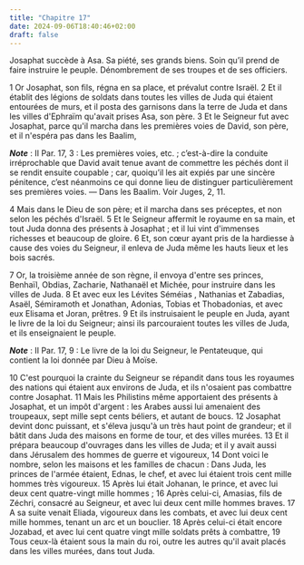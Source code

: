 ```yaml
---
title: "Chapitre 17"
date: 2024-09-06T18:40:46+02:00
draft: false
---
```



Josaphat succède à Asa.
Sa piété, ses grands biens.
Soin qu’il prend de faire instruire le peuple.
Dénombrement de ses troupes et de ses officiers.


1 Or Josaphat, son fils, régna en sa place, et prévalut contre Israël. 2 Et il établit des légions de soldats dans toutes les villes de Juda qui étaient entourées de murs, et il posta des garnisons dans la terre de Juda et dans les villes d'Ephraïm qu'avait prises Asa, son père. 3 Et le Seigneur fut avec Josaphat, parce qu'il marcha dans les premières voies de David, son père, et il n'espéra pas dans les Baalim,

***Note*** :  II Par. 17, 3 : Les premières voies, etc. ; c’est-à-dire la conduite irréprochable que David avait tenue avant de commettre les péchés dont il se rendit ensuite coupable ; car, quoiqu’il les ait expiés par une sincère pénitence, c’est néanmoins ce qui donne lieu de distinguer particulièrement ses premières voies. ― Dans les Baalim. Voir Juges, 2, 11.

4 Mais dans le Dieu de son père; et il marcha dans ses préceptes, et non selon les péchés d'Israël. 5 Et le Seigneur affermit le royaume en sa main, et tout Juda donna des présents à Josaphat ; et il lui vint d'immenses richesses et beaucoup de gloire. 6 Et, son cœur ayant pris de la hardiesse à cause des voies du Seigneur, il enleva de Juda même les hauts lieux et les bois sacrés.


7 Or, la troisième année de son règne, il envoya d'entre ses princes, Benhaïl, Obdias, Zacharie, Nathanaël et Michée, pour instruire dans les villes de Juda. 8 Et avec eux les Lévites Séméias , Nathanias et Zabadias, Asaël, Sémiramoth et Jonathan, Adonias, Tobias et Thobadonias, et avec eux Elisama et Joran, prêtres. 9 Et ils instruisaient le peuple en Juda, ayant le livre de la loi du Seigneur; ainsi ils parcouraient toutes les villes de Juda, et ils enseignaient le peuple.

***Note*** :  II Par. 17, 9 : Le livre de la loi du Seigneur, le Pentateuque, qui contient la loi donnée par Dieu à Moïse.


10 C'est pourquoi la crainte du Seigneur se répandit dans tous les royaumes des nations qui étaient aux environs de Juda, et ils n'osaient pas combattre contre Josaphat. 11 Mais les Philistins même apportaient des présents à Josaphat, et un impôt d'argent : les Arabes aussi lui amenaient des troupeaux, sept mille sept cents béliers, et autant de boucs. 12 Josaphat devint donc puissant, et s'éleva jusqu'à un très haut point de grandeur; et il bâtit dans Juda des maisons en forme de tour, et des villes murées. 13 Et il prépara beaucoup d'ouvrages dans les villes de Juda; et il y avait aussi dans Jérusalem des hommes de guerre et vigoureux, 14 Dont voici le nombre, selon les maisons et les familles de chacun : Dans Juda, les princes de l'armée étaient, Ednas, le chef, et avec lui étaient trois cent mille hommes très vigoureux. 15 Après lui était Johanan, le prince, et avec lui deux cent quatre-vingt mille hommes ; 16 Après celui-ci, Amasias, fils de Zéchri, consacré au Seigneur, et avec lui deux cent mille hommes
braves. 17 A sa suite venait Eliada, vigoureux dans les combats, et avec lui deux cent mille hommes, tenant un arc et un bouclier. 18 Après celui-ci était encore Jozabad, et avec lui cent quatre vingt mille soldats prêts à combattre, 19 Tous ceux-là étaient sous la main du roi, outre les autres qu'il avait placés dans les villes murées, dans tout Juda.

